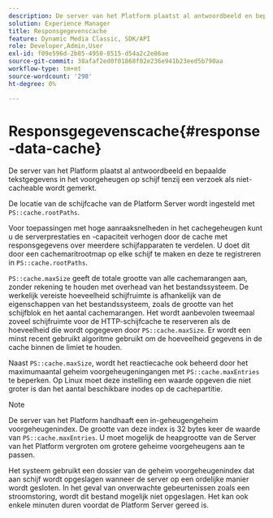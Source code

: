 ```yaml
---
description: De server van het Platform plaatst al antwoordbeeld en bepaalde tekstgegevens in het voorgeheugen op schijf tenzij een verzoek als niet-cacheable wordt gemerkt.
solution: Experience Manager
title: Responsgegevenscache
feature: Dynamic Media Classic, SDK/API
role: Developer,Admin,User
exl-id: f09e596d-2b85-4950-8515-d54a2c2e86ae
source-git-commit: 38afaf2ed0f01868f02e236e941b23eed5b790aa
workflow-type: tm+mt
source-wordcount: '298'
ht-degree: 0%

---
```


# Responsgegevenscache{#response-data-cache}

De server van het Platform plaatst al antwoordbeeld en bepaalde tekstgegevens in het voorgeheugen op schijf tenzij een verzoek als niet-cacheable wordt gemerkt.

De locatie van de schijfcache van de Platform Server wordt ingesteld met `PS::cache.rootPaths`.

Voor toepassingen met hoge aanraaksnelheden in het cachegeheugen kunt u de serverprestaties en -capaciteit verhogen door de cache met responsgegevens over meerdere schijfapparaten te verdelen. U doet dit door een cachemaritrootmap op elke schijf te maken en deze te registreren in `PS::cache.rootPaths`.

`PS::cache.maxSize` geeft de totale grootte van alle cachemarangen aan, zonder rekening te houden met overhead van het bestandssysteem. De werkelijk vereiste hoeveelheid schijfruimte is afhankelijk van de eigenschappen van het bestandssysteem, zoals de grootte van het schijfblok en het aantal cachemarangen. Het wordt aanbevolen tweemaal zoveel schijfruimte voor de HTTP-schijfcache te reserveren als de hoeveelheid die wordt opgegeven door `PS::cache.maxSize`. Er wordt een minst recent gebruikt algoritme gebruikt om de hoeveelheid gegevens in de cache binnen de limiet te houden.

Naast `PS::cache.maxSize`, wordt het reactiecache ook beheerd door het maximumaantal geheim voorgeheugeningangen met `PS::cache.maxEntries` te beperken. Op Linux moet deze instelling een waarde opgeven die niet groter is dan het aantal beschikbare inodes op de cachepartitie.

>[!NOTE]
>
>De server van het Platform handhaaft een in-geheugengeheim voorgeheugenindex. De grootte van deze index is 32 bytes keer de waarde van `PS::cache.maxEntries`. U moet mogelijk de heapgrootte van de Server van het Platform vergroten om grotere geheime voorgeheugens aan te passen.

Het systeem gebruikt een dossier van de geheim voorgeheugenindex dat aan schijf wordt opgeslagen wanneer de server op een ordelijke manier wordt gesloten. In het geval van onverwachte gebeurtenissen zoals een stroomstoring, wordt dit bestand mogelijk niet opgeslagen. Het kan ook enkele minuten duren voordat de Platform Server gereed is.
